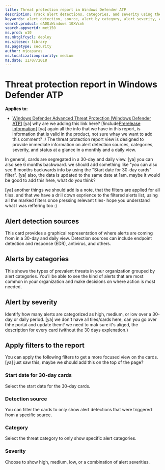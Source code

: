 ```yaml
---
title: Threat protection report in Windows Defender ATP
description: Track alert detections, categories, and severity using the threat protection report
keywords: alert detection, source, alert by category, alert severity, alert classification, determination
search.product: eADQiWindows 10XVcnh
search.appverid: met150
ms.prod: w10
ms.mktglfcycl: deploy
ms.sitesec: library
ms.pagetype: security
author: mjcaparas
ms.localizationpriority: medium
ms.date: 11/07/2018
---
```



# Threat protection report in Windows Defender ATP

**Applies to:**
- [Windows Defender Advanced Threat Protection (Windows Defender ATP)](https://wincom.blob.core.windows.net/documents/Windows10_Commercial_Comparison.pdf)
[ya] why are we adding this link here?
[!include[Prerelease information](prerelease.md)]
[ya] again all the info that we have in this report, is information that is valid in the product, not sure whay we want to add this comment? :/
The threat protection report view is designed to provide immediate information on alert detection sources, categories, severity, and status at a glance in a monthly and a daily view.

In general, cards are segregated in a 30-day and daily view.
[ya] you can also see 6 months backwoard. we should add something like "you can also see 6 months backwards info by using the "Start date for 30-day cards" filter".
[ya] also, the data is updated to the same date at 1am. maybe it would be good to add this here, what do you think?

[ya] another things we should add is a note, that the filters are applied for all tiles. and that we have a drill down exprience to the filtered alerts list, using all the marked filters once pressing relevant tiles- hope you understand what I was reffering too :)
## Alert detection sources
This card provides a graphical representation of where alerts are coming from in a 30-day and daily view. Detection sources can include endpoint detection and response (EDR), antivirus, and others.


## Alerts by categories
This shows the types of prevalent threats in your organization grouped by alert categories. You'll be able to see the kind of alerts that are most common in your organization and make decisions on where action is most needed. 

## Alert by severity
Identify how many alerts are categorized as high, medium, or low over a 30-day or daily period. 
[ya] we don't have all tiles/cards here, can you go over thhe portal and update them? we need to mak sure it's aliged, the description for every card (without the 30 days explenation.)

## Apply filters to the report
You can apply the following filters to get a more focused view on the cards.
[ya] just saw this, maybe we should add this on the top of the page?

### Start date for 30-day cards
Select the start date for the 30-day cards. 

### Detection source
You can filter the cards to only show alert detections that were triggered from a specific source. 

### Category
Select the threat category to only show specific alert categories.

### Severity
Choose to show high, medium, low, or a combination of alert severities.





